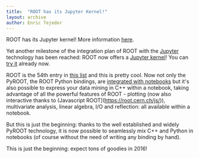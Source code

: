 ```yaml
---
title:  "ROOT has its Jupyter Kernel!"
layout: archive
author: Enric Tejedor
---
```


ROOT has its Jupyter kernel! More information [here](https://github.com/ipython/ipython/wiki/IPython-kernels-for-other-languages).

Yet another milestone of the integration plan of ROOT with the [Jupyter](http://jupyter.org) technology has been reached: ROOT now offers a [Jupyter kernel](https://github.com/root-project/root/tree/master/bindings/jupyroot)! You can [try it](https://root.cern.ch/how/how-create-rootbook) already now.

ROOT is the 54th entry in [this list](https://github.com/ipython/ipython/wiki/IPython-kernels-for-other-languages) and this is pretty cool. Now not only the PyROOT, the ROOT Python bindings, are [integrated with notebooks](https://github.com/root-mirror/root/tree/master/bindings/pyroot/JupyROOT#python-rootbook) but it's also possible to express your data mining in C++ within a notebook, taking advantage of all the powerful features of ROOT - plotting (now also interactive thanks to (Javascript ROOT](https://root.cern.ch/js/)), multivariate analysis, linear algebra, I/O and reflection: all available within a notebook.

But this is just the beginning: thanks to the well established and widely PyROOT technology, it is now possible to seamlessly mix C++ and Python in notebooks (of course without the need of writing any binding by hand).

This is just the beginning: expect tons of goodies in 2016!


